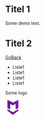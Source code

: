 # Titel 1

Some demo text.

# Titel 2

[GoBack](index.md)

* Liste1
* Liste1
* Liste1
* Liste1

Some logo

![alt text][logo]

[logo]: https://github.com/adam-p/markdown-here/raw/master/src/common/images/icon48.png "Logo Title Text 2"
